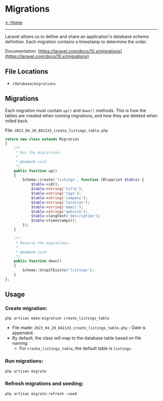 # Migrations

[&larr; Home](../README.md)

***

Laravel allows us to define and share an application's database schema definition. Each migration contains a timestamp to determine the order.

Documentation: [https://laravel.com/docs/10.x/migrations](https://laravel.com/docs/10.x/migrations)

## File Locations

- `/database/migrations`

## Migrations

Each migration must contain `up()` and `down()` methods. This is how the tables are created when running migrations, and how they are deleted when rolled back.

File: `2023_04_20_041133_create_listings_table.php`

```php
return new class extends Migration
{
    /**
     * Run the migrations.
     *
     * @return void
     */
    public function up()
    {
        Schema::create('listings', function (Blueprint $table) {
            $table->id();
            $table->string('title');
            $table->string('tags');
            $table->string('company');
            $table->string('location');
            $table->string('email');
            $table->string('website');
            $table->longText('description');
            $table->timestamps();
        });
    }

    /**
     * Reverse the migrations.
     *
     * @return void
     */
    public function down()
    {
        Schema::dropIfExists('listings');
    }
};
```

## Usage

### Create migration:

```php
php artisan make:migration create_listings_table
```

- File made: `2023_04_20_041133_create_listings_table.php` - Date is appended.
- By default, the class will map to the database table based on file naming:
    - For `create_listings_table`, the default table is `listings`.

### Run migrations:

```php
php artisan migrate
```

### Refresh migrations and seeding:

```php
php artisan migrate:refresh —seed
```